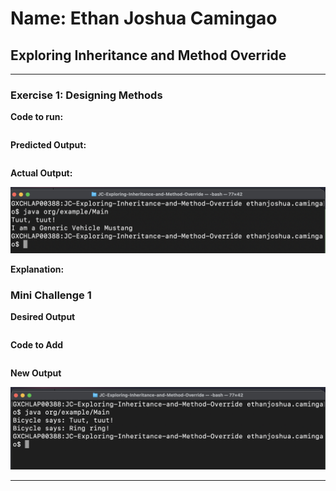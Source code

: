 # Name: Ethan Joshua Camingao
## Exploring Inheritance and Method Override

---

### Exercise 1: Designing Methods

**Code to run:**
```

```
**Predicted Output:**
```

```

**Actual Output:**

<img src="https://github.com/ethan-josh/JC-Exploring-Inheritance-and-Method-Override/blob/main/images/Ex1.png"/>

**Explanation:**



### Mini Challenge 1



**Desired Output**
```

```

**Code to Add**
```

```

**New Output**

<img src="https://github.com/ethan-josh/JC-Exploring-Inheritance-and-Method-Override/blob/main/images/Ex1-Challenge.png"/>

---